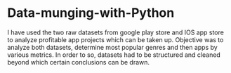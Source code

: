 # Data-munging-with-Python
I have used the two raw datasets from google play store and IOS app store to analyze profitable app projects which can be taken up. Objective was to analyze both datasets, determine most popular genres and then apps by various metrics. In order to so, datasets had to be structured and cleaned beyond which  certain conclusions can be drawn.
